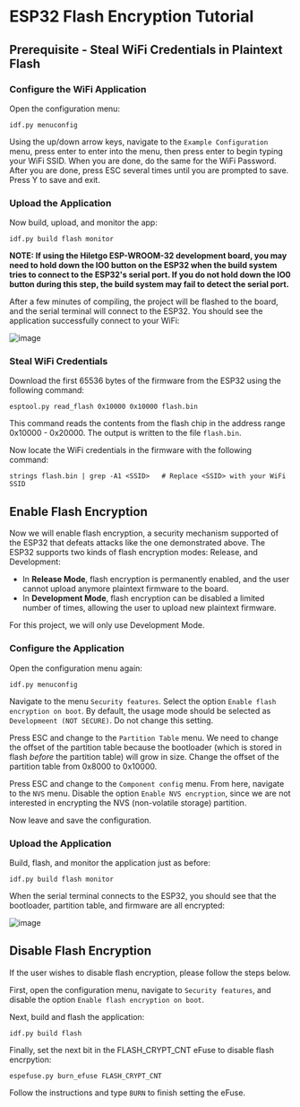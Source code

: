 # ESP32 Flash Encryption Tutorial

## Prerequisite - Steal WiFi Credentials in Plaintext Flash

### Configure the WiFi Application

Open the configuration menu:

```
idf.py menuconfig
```

Using the up/down arrow keys, navigate to the `Example Configuration` menu, press enter to enter into the menu, then press enter to begin typing your WiFi SSID. When you are done, do the same for the WiFi Password. After you are done, press ESC several times until you are prompted to save. Press Y to save and exit.

### Upload the Application

Now build, upload, and monitor the app:

```
idf.py build flash monitor
```

**NOTE: If using the Hiletgo ESP-WROOM-32 development board, you may need to hold down the IO0 button on the ESP32 when the build system tries to connect to the ESP32's serial port. If you do not hold down the IO0 button during this step, the build system may fail to detect the serial port.**

After a few minutes of compiling, the project will be flashed to the board, and the serial terminal will connect to the ESP32. You should see the application successfully connect to your WiFi:

![image](https://user-images.githubusercontent.com/11084018/158292160-46c9c3f7-0633-4d00-b2e4-19b427ad6cea.png)

### Steal WiFi Credentials

Download the first 65536 bytes of the firmware from the ESP32 using the following command:

```
esptool.py read_flash 0x10000 0x10000 flash.bin
```

This command reads the contents from the flash chip in the address range 0x10000 - 0x20000. The output is written to the file `flash.bin`.

Now locate the WiFi credentials in the firmware with the following command:

```
strings flash.bin | grep -A1 <SSID>   # Replace <SSID> with your WiFi SSID
```

## Enable Flash Encryption

Now we will enable flash encryption, a security mechanism supported of the ESP32 that defeats attacks like the one demonstrated above. The ESP32 supports two kinds of flash encryption modes: Release, and Development:

* In **Release Mode**, flash encryption is permanently enabled, and the user cannot upload anymore plaintext firmware to the board.
* In **Development Mode**, flash encryption can be disabled a limited number of times, allowing the user to upload new plaintext firmware.

For this project, we will only use Development Mode.

### Configure the Application

Open the configuration menu again:

```
idf.py menuconfig
```

Navigate to the menu `Security features`. Select the option `Enable flash encryption on boot`. By default, the usage mode should be selected as `Developmeent (NOT SECURE)`. Do not change this setting.

Press ESC and change to the `Partition Table` menu. We need to change the offset of the partition table because the bootloader (which is stored in flash _before_ the partition table) will grow in size. Change the offset of the partition table from 0x8000 to 0x10000.

Press ESC and change to the `Component config` menu. From here, navigate to the `NVS` menu. Disable the option `Enable NVS encryption`, since we are not interested in encrypting the NVS (non-volatile storage) partition.

Now leave and save the configuration.

### Upload the Application

Build, flash, and monitor the application just as before:

```
idf.py build flash monitor
```

When the serial terminal connects to the ESP32, you should see that the bootloader, partition table, and firmware are all encrypted:

![image](https://user-images.githubusercontent.com/11084018/158298515-6e9a4f03-aceb-4077-ae67-d2e44b9dcca5.png)

## Disable Flash Encryption

If the user wishes to disable flash encryption, please follow the steps below.

First, open the configuration menu, navigate to `Security features`, and disable the option `Enable flash encryption on boot`.

Next, build and flash the application: 

```idf.py build flash```

Finally, set the next bit in the FLASH_CRYPT_CNT eFuse to disable flash encrpytion:

```
espefuse.py burn_efuse FLASH_CRYPT_CNT
````

Follow the instructions and type `BURN` to finish setting the eFuse.

